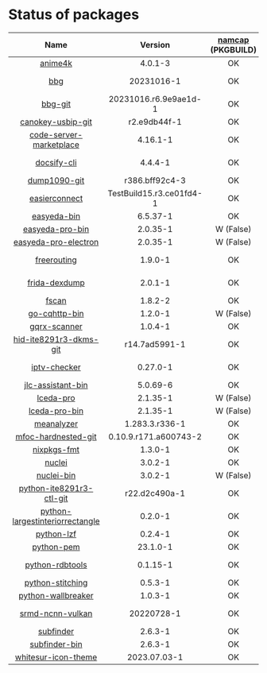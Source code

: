 # Status of packages

|               Name                |         Version          | [namcap] (PKGBUILD) | [namcap] (pkg) | [reproducible]? |
| :-------------------------------: | :----------------------: | :-----------------: | :------------: | :-------------: |
|             [anime4k]             |         4.0.1-3          |         OK          |       OK       |       Yes       |
|               [bbg]               |        20231016-1        |         OK          |   W (False)    |       Yes       |
|             [bbg-git]             |  20231016.r6.9e9ae1d-1   |         OK          |   W (False)    |       No        |
|        [canokey-usbip-git]        |       r2.e9db44f-1       |         OK          |     Broken     |     Broken      |
|     [code-server-marketplace]     |         4.16.1-1         |         OK          |   W (False)    |       Yes       |
|           [docsify-cli]           |         4.4.4-1          |         OK          |   W (False)    |       Yes       |
|          [dump1090-git]           |      r386.bff92c4-3      |         OK          |      E, W      |       Yes       |
|          [easierconnect]          | TestBuild15.r3.ce01fd4-1 |         OK          |     Broken     |     Broken      |
|           [easyeda-bin]           |         6.5.37-1         |         OK          |      E, W      |       Yes       |
|         [easyeda-pro-bin]         |         2.0.35-1         |      W (False)      |      E, W      |       Yes       |
|      [easyeda-pro-electron]       |         2.0.35-1         |      W (False)      |       W        |       Yes       |
|           [freerouting]           |         1.9.0-1          |         OK          |   W (False)    |       No        |
|          [frida-dexdump]          |         2.0.1-1          |         OK          |   W (False)    |                 |
|              [fscan]              |         1.8.2-2          |         OK          |       OK       |       No        |
|          [go-cqhttp-bin]          |         1.2.0-1          |      W (False)      |       W        |       No        |
|          [gqrx-scanner]           |         1.0.4-1          |         OK          |       OK       |       Yes       |
|     [hid-ite8291r3-dkms-git]      |      r14.7ad5991-1       |         OK          |   W (False)    |       Yes       |
|          [iptv-checker]           |         0.27.0-1         |         OK          |   W (False)    |       Yes       |
|        [jlc-assistant-bin]        |         5.0.69-6         |         OK          |      E, W      |       Yes       |
|            [lceda-pro]            |         2.1.35-1         |      W (False)      |      E, W      |       Yes       |
|          [lceda-pro-bin]          |         2.1.35-1         |      W (False)      |      E, W      |       Yes       |
|           [meanalyzer]            |      1.283.3.r336-1      |         OK          |       OK       |                 |
|       [mfoc-hardnested-git]       |  0.10.9.r171.a600743-2   |         OK          |       OK       |       Yes       |
|           [nixpkgs-fmt]           |         1.3.0-1          |         OK          |       OK       |       Yes       |
|             [nuclei]              |         3.0.2-1          |         OK          |       OK       |       No        |
|           [nuclei-bin]            |         3.0.2-1          |      W (False)      |       W        |       Yes       |
|    [python-ite8291r3-ctl-git]     |      r22.d2c490a-1       |         OK          |   W (False)    |       Yes       |
| [python-largestinteriorrectangle] |         0.2.0-1          |         OK          |       OK       |       Yes       |
|           [python-lzf]            |         0.2.4-1          |         OK          |       OK       |       Yes       |
|           [python-pem]            |         23.1.0-1         |         OK          |       OK       |       Yes       |
|         [python-rdbtools]         |         0.1.15-1         |         OK          |   W (False)    |       Yes       |
|        [python-stitching]         |         0.5.3-1          |         OK          |       OK       |                 |
|       [python-wallbreaker]        |         1.0.3-1          |         OK          |       OK       |                 |
|        [srmd-ncnn-vulkan]         |        20220728-1        |         OK          |   W (False)    |       Yes       |
|            [subfinder]            |         2.6.3-1          |         OK          |       OK       |       No        |
|          [subfinder-bin]          |         2.6.3-1          |         OK          |       W        |       Yes       |
|       [whitesur-icon-theme]       |       2023.07.03-1       |         OK          |       E        |       Yes       |

[namcap]: https://wiki.archlinux.org/title/Namcap
[reproducible]: https://wiki.archlinux.org/title/Reproducible_builds
[anime4k]: https://aur.archlinux.org/packages/anime4k
[bbg]: https://aur.archlinux.org/packages/bbg
[bbg-git]: https://aur.archlinux.org/packages/bbg-git
[canokey-usbip-git]: https://aur.archlinux.org/packages/canokey-usbip-git
[code-server-marketplace]: https://aur.archlinux.org/packages/code-server-marketplace
[docsify-cli]: https://aur.archlinux.org/packages/docsify-cli
[dump1090-git]: https://aur.archlinux.org/packages/dump1090-git
[easierconnect]: https://aur.archlinux.org/packages/easierconnect
[easyeda-bin]: https://aur.archlinux.org/packages/easyeda-bin
[easyeda-pro-bin]: https://aur.archlinux.org/packages/easyeda-pro-bin
[easyeda-pro-electron]: https://aur.archlinux.org/packages/easyeda-pro-electron
[freerouting]: https://aur.archlinux.org/packages/freerouting
[frida-dexdump]: https://aur.archlinux.org/packages/frida-dexdump
[fscan]: https://aur.archlinux.org/packages/fscan
[go-cqhttp-bin]: https://aur.archlinux.org/packages/go-cqhttp-bin
[gqrx-scanner]: https://aur.archlinux.org/packages/gqrx-scanner
[hid-ite8291r3-dkms-git]: https://aur.archlinux.org/packages/hid-ite8291r3-dkms-git
[iptv-checker]: https://aur.archlinux.org/packages/iptv-checker
[jlc-assistant-bin]: https://aur.archlinux.org/packages/jlc-assistant-bin
[lceda-pro]: https://aur.archlinux.org/packages/lceda-pro
[lceda-pro-bin]: https://aur.archlinux.org/packages/lceda-pro-bin
[meanalyzer]: https://aur.archlinux.org/packages/meanalyzer
[mfoc-hardnested-git]: https://aur.archlinux.org/packages/mfoc-hardnested-git
[nixpkgs-fmt]: https://aur.archlinux.org/packages/nixpkgs-fmt
[nuclei]: https://aur.archlinux.org/packages/nuclei
[nuclei-bin]: https://aur.archlinux.org/packages/nuclei-bin
[python-ite8291r3-ctl-git]: https://aur.archlinux.org/packages/python-ite8291r3-ctl-git
[python-largestinteriorrectangle]: https://aur.archlinux.org/packages/python-largestinteriorrectangle
[python-lzf]: https://aur.archlinux.org/packages/python-lzf
[python-pem]: https://aur.archlinux.org/packages/python-pem
[python-rdbtools]: https://aur.archlinux.org/packages/python-rdbtools
[python-stitching]: https://aur.archlinux.org/packages/python-stitching
[python-wallbreaker]: https://aur.archlinux.org/packages/python-wallbreaker
[srmd-ncnn-vulkan]: https://aur.archlinux.org/packages/srmd-ncnn-vulkan
[subfinder]: https://aur.archlinux.org/packages/subfinder
[subfinder-bin]: https://aur.archlinux.org/packages/subfinder-bin
[whitesur-icon-theme]: https://aur.archlinux.org/packages/whitesur-icon-theme
